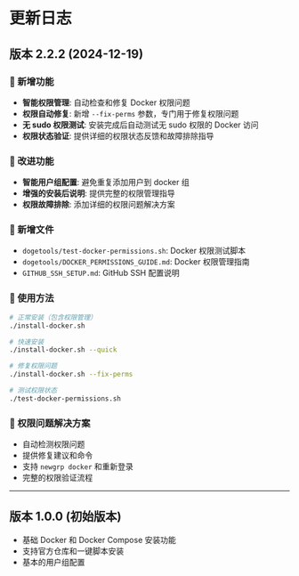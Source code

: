 # 更新日志

## 版本 2.2.2 (2024-12-19)

### 🎉 新增功能
- **智能权限管理**: 自动检查和修复 Docker 权限问题
- **权限自动修复**: 新增 `--fix-perms` 参数，专门用于修复权限问题
- **无 sudo 权限测试**: 安装完成后自动测试无 sudo 权限的 Docker 访问
- **权限状态验证**: 提供详细的权限状态反馈和故障排除指导

### 🔧 改进功能
- **智能用户组配置**: 避免重复添加用户到 docker 组
- **增强的安装后说明**: 提供完整的权限管理指导
- **权限故障排除**: 添加详细的权限问题解决方案

### 📁 新增文件
- `dogetools/test-docker-permissions.sh`: Docker 权限测试脚本
- `dogetools/DOCKER_PERMISSIONS_GUIDE.md`: Docker 权限管理指南
- `GITHUB_SSH_SETUP.md`: GitHub SSH 配置说明

### 🚀 使用方法
```bash
# 正常安装（包含权限管理）
./install-docker.sh

# 快速安装
./install-docker.sh --quick

# 修复权限问题
./install-docker.sh --fix-perms

# 测试权限状态
./test-docker-permissions.sh
```

### 🔐 权限问题解决方案
- 自动检测权限问题
- 提供修复建议和命令
- 支持 `newgrp docker` 和重新登录
- 完整的权限验证流程

---

## 版本 1.0.0 (初始版本)
- 基础 Docker 和 Docker Compose 安装功能
- 支持官方仓库和一键脚本安装
- 基本的用户组配置
